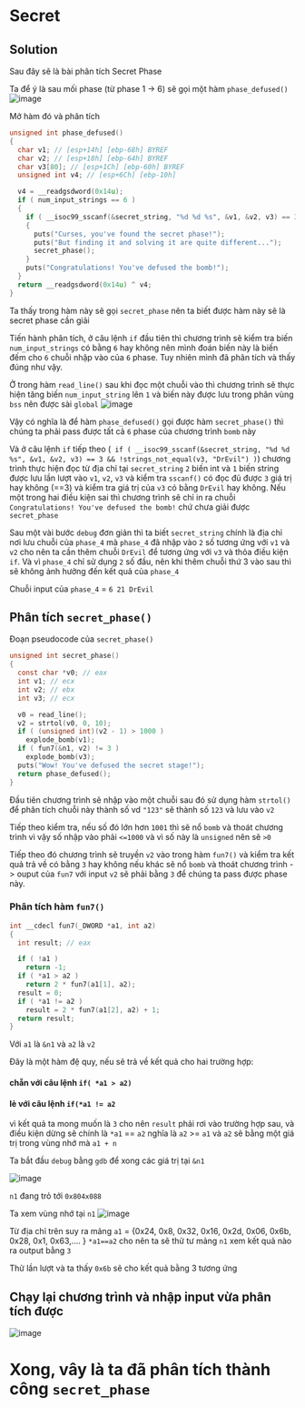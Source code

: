 # Secret
## Solution
Sau đây sẽ là bài phân tích Secret Phase

Ta để ý là sau mối phase (từ phase 1 -> 6) sẽ gọi một hàm `phase_defused()`
![image](https://user-images.githubusercontent.com/31529599/118503837-2e310600-b755-11eb-882f-706a03b521d8.png)

Mở hàm đó và phân tích
```c
unsigned int phase_defused()
{
  char v1; // [esp+14h] [ebp-68h] BYREF
  char v2; // [esp+18h] [ebp-64h] BYREF
  char v3[80]; // [esp+1Ch] [ebp-60h] BYREF
  unsigned int v4; // [esp+6Ch] [ebp-10h]

  v4 = __readgsdword(0x14u);
  if ( num_input_strings == 6 )
  {
    if ( __isoc99_sscanf(&secret_string, "%d %d %s", &v1, &v2, v3) == 3 && !strings_not_equal(v3, "DrEvil") )
    {
      puts("Curses, you've found the secret phase!");
      puts("But finding it and solving it are quite different...");
      secret_phase();
    }
    puts("Congratulations! You've defused the bomb!");
  }
  return __readgsdword(0x14u) ^ v4;
}
```
Ta thấy trong hàm này sẽ gọi `secret_phase` nên ta biết được hàm này sẽ là secret phase cần giải

Tiến hành phân tích, ở câu lệnh `if` đầu tiên thì chương trình sẽ kiểm tra biến `num_input_strings` có bằng `6` hay không nên mình đoán biến này là biến đếm cho `6` chuỗi nhập vào của `6` phase. Tuy nhiên mình đã phân tích và thấy đúng như vậy.

Ở trong hàm `read_line()` sau khi đọc một chuỗi vào thì chương trình sẽ thực hiện tăng biến `num_input_string` lên `1` và biến này được lưu trong phân vùng `bss` nên được sài `global`
![image](https://user-images.githubusercontent.com/31529599/118505293-7d2b6b00-b756-11eb-8411-dbfb2b237b57.png)

Vậy có nghĩa là để hàm `phase_defused()` gọi được hàm `secret_phase()` thì chúng ta phải pass được tất cả `6` phase của chương trình `bomb` này

Và ở câu lệnh `if` tiếp theo (` if ( __isoc99_sscanf(&secret_string, "%d %d %s", &v1, &v2, v3) == 3 && !strings_not_equal(v3, "DrEvil") )`) chương trình thực hiện đọc từ địa chỉ tại `secret_string` `2` biến int và `1` biến string được lưu lần lượt vào `v1`, `v2`, `v3` và kiểm tra `sscanf()` có đọc đủ được `3` giá trị hay không (==3) và kiểm tra giá trị của `v3` có bằng `DrEvil` hay không. Nếu một trong hai điều kiện sai thì chương trình sẽ chỉ in ra chuỗi `Congratulations! You've defused the bomb!` chứ chưa giải được `secret_phase`

Sau một vài bước `debug` đơn giản thì ta biết `secret_string` chính là địa chỉ nơi lưu chuỗi của `phase_4` mà `phase_4` đã nhập vào `2` số tương ứng với `v1` và `v2` cho nên ta cần thêm chuỗi `DrEvil` để tương ứng với `v3` và thỏa điều kiện `if`. Và vì `phase_4` chỉ sử dụng `2` số đầu, nên khi thêm chuỗi thứ 3 vào sau thì sẽ không ảnh hưởng đến kết quả của `phase_4` 

Chuỗi input của `phase_4` = `6 21 DrEvil`

## Phân tích `secret_phase()`

Đoạn pseudocode của `secret_phase()`

```c
unsigned int secret_phase()
{
  const char *v0; // eax
  int v1; // ecx
  int v2; // ebx
  int v3; // ecx

  v0 = read_line();
  v2 = strtol(v0, 0, 10);
  if ( (unsigned int)(v2 - 1) > 1000 )
    explode_bomb(v1);
  if ( fun7(&n1, v2) != 3 )
    explode_bomb(v3);
  puts("Wow! You've defused the secret stage!");
  return phase_defused();
}
```

Đầu tiên chương trình sẽ nhập vào một chuỗi sau đó sử dụng hàm `strtol()` để phân tích chuỗi này thành số vd `"123"` sẽ thành số `123` và lưu vào `v2`

Tiếp theo kiểm tra, nếu số đó lớn hơn `1001` thì sẽ nổ `bomb` và thoát chương trình vì vậy số nhập vào phải `<=1000` và vì số này là `unsigned` nên sẽ `>0`

Tiếp theo đó chương trình sẽ truyền `v2` vào trong hàm `fun7()` và kiểm tra kết quả trả về có bằng `3` hay không nếu khác sẽ nổ `bomb` và thoát chương trình -> ouput của `fun7` với input `v2` sẽ phải bằng `3` để chúng ta pass được phase này.

### Phân tích hàm `fun7()`
```c
int __cdecl fun7(_DWORD *a1, int a2)
{
  int result; // eax

  if ( !a1 )
    return -1;
  if ( *a1 > a2 )
    return 2 * fun7(a1[1], a2);
  result = 0;
  if ( *a1 != a2 )
    result = 2 * fun7(a1[2], a2) + 1;
  return result;
}
```

Với `a1` là `&n1` và `a2` là `v2`

Đây là một hàm đệ quy, nếu sẽ trả về kết quả cho hai trường hợp:
#### chẵn với câu lệnh `if( *a1 > a2)` 
#### lẻ với câu lệnh `if(*a1 != a2`

vì kết quả ta mong muốn là `3` cho nên `result` phải rơi vào trường hợp sau, và điều kiện dừng sẽ chính là `*a1` == `a2` nghĩa là `a2` >= `a1` và `a2` sẽ bằng một giá trị trong vùng nhớ mà `a1 + n` 

Ta bắt đầu `debug` bằng `gdb` để xong các giá trị tại `&n1`

![image](https://user-images.githubusercontent.com/31529599/118510489-355b1280-b75b-11eb-903a-a4ffbf34f0eb.png)

`n1` đang trỏ tới `0x804x088`

Ta xem vùng nhớ tại `n1`
![image](https://user-images.githubusercontent.com/31529599/118510675-5facd000-b75b-11eb-87d6-432c89f873a2.png)

Từ địa chỉ trên suy ra mảng `a1` = {0x24, 0x8, 0x32, 0x16, 0x2d, 0x06, 0x6b, 0x28, 0x1, 0x63,.... }
`*a1==a2` cho nên ta sẽ thử tư mảng `n1` xem kết quả nào ra output bằng `3` 

Thử lần lượt và ta thấy `0x6b` sẽ cho kết quả bằng 3 tương ứng

## Chạy lại chương trình và nhập input vừa phân tích được 

![image](https://user-images.githubusercontent.com/31529599/118511577-3f314580-b75c-11eb-9a31-3e263ec66990.png)


# Xong, vây là ta đã phân tích thành công `secret_phase`

